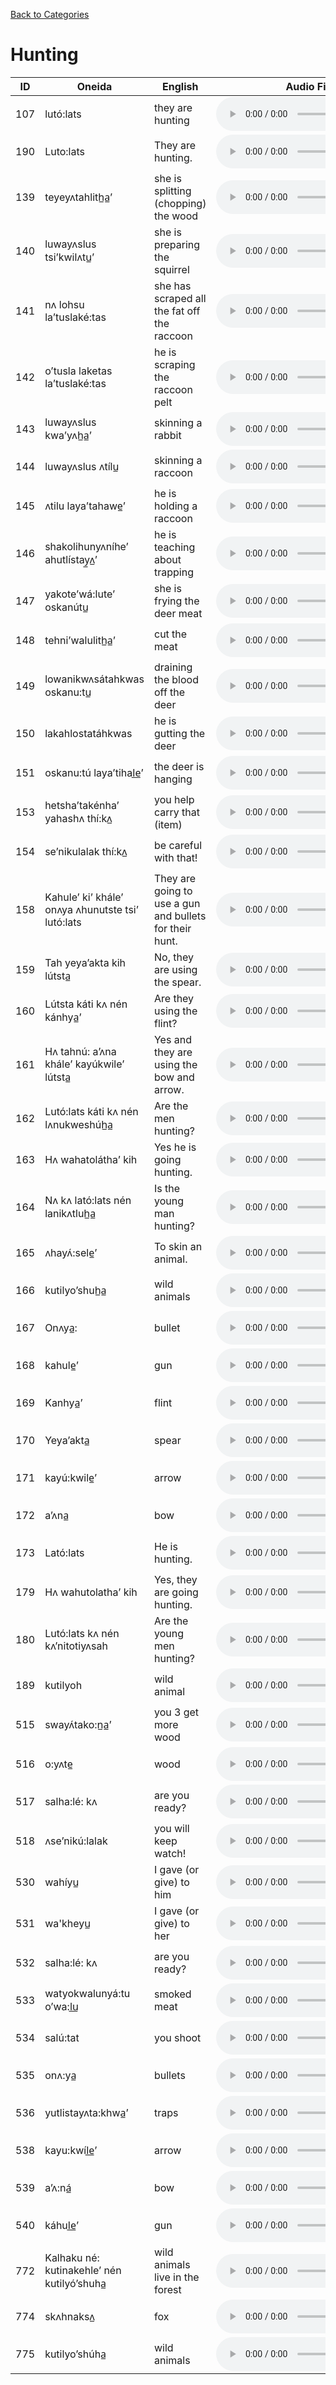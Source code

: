 [Back to Categories](../index.md)

# Hunting

| ID | Oneida | English | Audio File |
|---|---|---|---|
| 107 | lutó:lats | they are hunting | <audio src="../audio/107.mp3" controls></audio> |
| 190 | Luto:lats | They are hunting. | <audio src="../audio/190.mp3" controls></audio> |
| 139 | teyeyʌtahlith̲a̲’ | she is splitting (chopping) the wood | <audio src="../audio/139.mp3" controls></audio> |
| 140 | luwayʌslus tsi’kwilʌtu̲’ | she is preparing the squirrel | <audio src="../audio/140.mp3" controls></audio> |
| 141 | nʌ lohsu la’tuslaké:tas | she has scraped all the fat off the raccoon | <audio src="../audio/141.mp3" controls></audio> |
| 142 | o’tusla laketas la’tuslaké:tas | he is scraping the raccoon pelt | <audio src="../audio/142.mp3" controls></audio> |
| 143 | luwayʌslus kwa’yʌh̲a̲’ | skinning a rabbit | <audio src="../audio/143.mp3" controls></audio> |
| 144 | luwayʌslus ʌtílu̲ | skinning a raccoon | <audio src="../audio/144.mp3" controls></audio> |
| 145 | ʌtilu laya’tahawe̲’ | he is holding a raccoon | <audio src="../audio/145.mp3" controls></audio> |
| 146 | shakolihunyʌníhe’ ahutlístay̲ʌ̲’ | he is teaching about trapping | <audio src="../audio/146.mp3" controls></audio> |
| 147 | yakote’wá:lute’ oskanútu̲ | she is frying the deer meat | <audio src="../audio/147.mp3" controls></audio> |
| 148 | tehni’walulith̲a̲’ | cut the meat | <audio src="../audio/148.mp3" controls></audio> |
| 149 | lowanikwʌsátahkwas oskanu:tu̲ | draining the blood off the deer | <audio src="../audio/149.mp3" controls></audio> |
| 150 | lakahlostatáhkwas | he is gutting the deer | <audio src="../audio/150.mp3" controls></audio> |
| 151 | oskanu:tú laya’tihal̲e̲’ | the deer is hanging | <audio src="../audio/151.mp3" controls></audio> |
| 153 | hetsha’takénha’ yahashʌ thí:kʌ̲ | you help carry that (item) | <audio src="../audio/153.mp3" controls></audio> |
| 154 | se’nikulalak thí:kʌ̲ | be careful with that! | <audio src="../audio/154.mp3" controls></audio> |
| 158 | Kahule’ ki’ khále’ onʌya ʌhunutste tsi’ lutó:lats | They are going to use a gun and bullets for their hunt. | <audio src="../audio/158.mp3" controls></audio> |
| 159 | Tah  yeya’akta kih lútsta̲ | No, they are using the spear. | <audio src="../audio/159.mp3" controls></audio> |
| 160 | Lútsta káti kʌ nén kánhya̲’ | Are they using the flint? | <audio src="../audio/160.mp3" controls></audio> |
| 161 | Hʌ tahnú: a’ʌna khále’ kayúkwile’ lútsta̲ | Yes and they are using the bow and arrow. | <audio src="../audio/161.mp3" controls></audio> |
| 162 | Lutó:lats káti kʌ nén lʌnukweshúh̲a̲ | Are the men hunting? | <audio src="../audio/162.mp3" controls></audio> |
| 163 | Hʌ wahatolátha’ kih | Yes he is going hunting. | <audio src="../audio/163.mp3" controls></audio> |
| 164 | Nʌ kʌ lató:lats nén lanikʌtluh̲a̲ | Is the young man hunting? | <audio src="../audio/164.mp3" controls></audio> |
| 165 | ʌhayʌ́:sele̲’ | To skin an animal. | <audio src="../audio/165.mp3" controls></audio> |
| 166 | kutilyo’shuh̲a̲ | wild animals | <audio src="../audio/166.mp3" controls></audio> |
| 167 | Onʌya̲: | bullet | <audio src="../audio/167.mp3" controls></audio> |
| 168 | kahule̲’ | gun | <audio src="../audio/168.mp3" controls></audio> |
| 169 | Kanhya̲’ | flint | <audio src="../audio/169.mp3" controls></audio> |
| 170 | Yeya’akta̲ | spear | <audio src="../audio/170.mp3" controls></audio> |
| 171 | kayú:kwile̲’ | arrow | <audio src="../audio/171.mp3" controls></audio> |
| 172 | a’ʌna̲ | bow | <audio src="../audio/172.mp3" controls></audio> |
| 173 | Lató:lats | He is hunting. | <audio src="../audio/173.mp3" controls></audio> |
| 179 | Hʌ wahutolatha’ kih | Yes, they are going hunting. | <audio src="../audio/179.mp3" controls></audio> |
| 180 | Lutó:lats kʌ nén kʌ’nitotiyʌsah | Are the young men hunting? | <audio src="../audio/180.mp3" controls></audio> |
| 189 | kutilyoh | wild animal | <audio src="../audio/189.mp3" controls></audio> |
| 515 | swayʌ́tako:n̲a̲’ | you 3 get more wood | <audio src="../audio/515.mp3" controls></audio> |
| 516 | o:yʌte̲ | wood | <audio src="../audio/516.mp3" controls></audio> |
| 517 | salha:lé: kʌ | are you ready? | <audio src="../audio/517.mp3" controls></audio> |
| 518 | ʌse’nikú:lalak | you will keep watch! | <audio src="../audio/518.mp3" controls></audio> |
| 530 | wahíyu̲ | I gave (or give) to him | <audio src="../audio/530.mp3" controls></audio> |
| 531 | wa'kheyu̲ | I gave (or give) to her | <audio src="../audio/531.mp3" controls></audio> |
| 532 | salha:lé: kʌ | are you ready? | <audio src="../audio/532.mp3" controls></audio> |
| 533 | watyokwalunyá:tu o’wa:l̲u̲ | smoked meat | <audio src="../audio/533.mp3" controls></audio> |
| 534 | salú:tat | you shoot | <audio src="../audio/534.mp3" controls></audio> |
| 535 | onʌ:ya̲ | bullets | <audio src="../audio/535.mp3" controls></audio> |
| 536 | yutlistayʌta:khwa̲’ | traps | <audio src="../audio/536.mp3" controls></audio> |
| 538 | kayu:kwíl̲e̲’ | arrow | <audio src="../audio/538.mp3" controls></audio> |
| 539 | a’ʌ:ná̲ | bow | <audio src="../audio/539.mp3" controls></audio> |
| 540 | káhul̲e̲’ | gun | <audio src="../audio/540.mp3" controls></audio> |
| 772 | Kalhaku né: kutinakehle’ nén kutilyó’shuha̲ | wild animals live in the forest | <audio src="../audio/772.mp3" controls></audio> |
| 774 | skʌhnaksʌ̲ | fox | <audio src="../audio/774.mp3" controls></audio> |
| 775 | kutilyo’shúha̲ | wild animals | <audio src="../audio/775.mp3" controls></audio> |